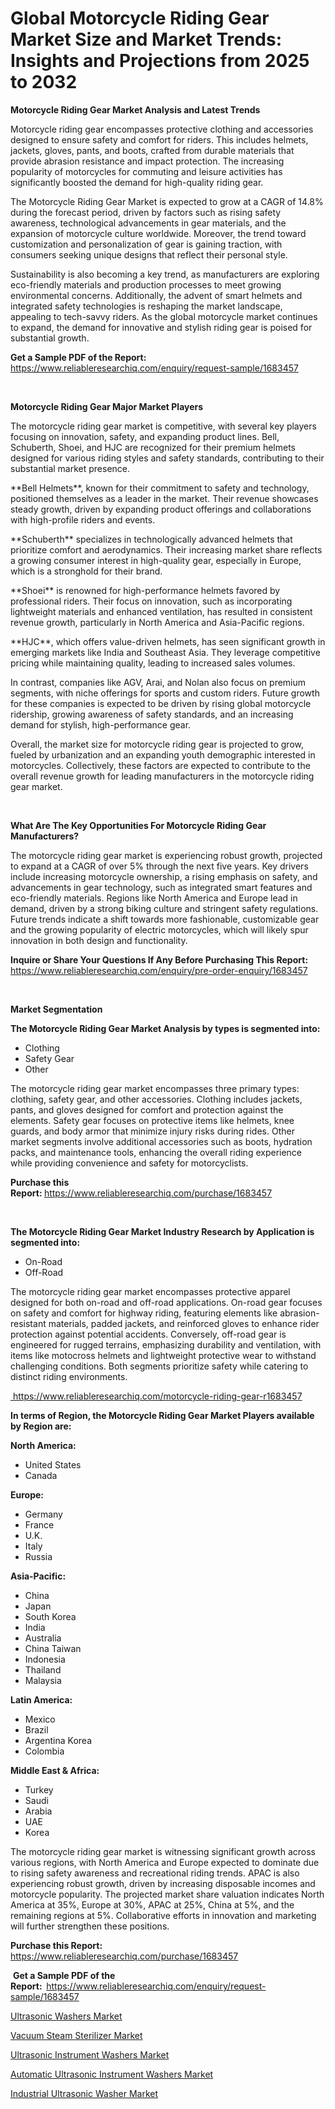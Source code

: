 <p><h1>Global Motorcycle Riding Gear Market Size and Market Trends: Insights and Projections from 2025 to 2032</h1></p><p><strong>Motorcycle Riding Gear Market Analysis and Latest Trends</strong></p>
<p><p>Motorcycle riding gear encompasses protective clothing and accessories designed to ensure safety and comfort for riders. This includes helmets, jackets, gloves, pants, and boots, crafted from durable materials that provide abrasion resistance and impact protection. The increasing popularity of motorcycles for commuting and leisure activities has significantly boosted the demand for high-quality riding gear. </p><p>The Motorcycle Riding Gear Market is expected to grow at a CAGR of 14.8% during the forecast period, driven by factors such as rising safety awareness, technological advancements in gear materials, and the expansion of motorcycle culture worldwide. Moreover, the trend toward customization and personalization of gear is gaining traction, with consumers seeking unique designs that reflect their personal style. </p><p>Sustainability is also becoming a key trend, as manufacturers are exploring eco-friendly materials and production processes to meet growing environmental concerns. Additionally, the advent of smart helmets and integrated safety technologies is reshaping the market landscape, appealing to tech-savvy riders. As the global motorcycle market continues to expand, the demand for innovative and stylish riding gear is poised for substantial growth.</p></p>
<p><strong>Get a Sample PDF of the Report:&nbsp;</strong> <a href="https://www.reliableresearchiq.com/enquiry/request-sample/1683457?utm_campaign=121&utm_medium=2&utm_source=Github&utm_content=ia&utm_term=26032025&utm_id=motorcycle-riding-gear">https://www.reliableresearchiq.com/enquiry/request-sample/1683457</a></p>
<p>&nbsp;</p>
<p><strong>Motorcycle Riding Gear Major Market Players</strong></p>
<p><p>The motorcycle riding gear market is competitive, with several key players focusing on innovation, safety, and expanding product lines. Bell, Schuberth, Shoei, and HJC are recognized for their premium helmets designed for various riding styles and safety standards, contributing to their substantial market presence. </p><p>**Bell Helmets**, known for their commitment to safety and technology, positioned themselves as a leader in the market. Their revenue showcases steady growth, driven by expanding product offerings and collaborations with high-profile riders and events. </p><p>**Schuberth** specializes in technologically advanced helmets that prioritize comfort and aerodynamics. Their increasing market share reflects a growing consumer interest in high-quality gear, especially in Europe, which is a stronghold for their brand. </p><p>**Shoei** is renowned for high-performance helmets favored by professional riders. Their focus on innovation, such as incorporating lightweight materials and enhanced ventilation, has resulted in consistent revenue growth, particularly in North America and Asia-Pacific regions.</p><p>**HJC**, which offers value-driven helmets, has seen significant growth in emerging markets like India and Southeast Asia. They leverage competitive pricing while maintaining quality, leading to increased sales volumes.</p><p>In contrast, companies like AGV, Arai, and Nolan also focus on premium segments, with niche offerings for sports and custom riders. Future growth for these companies is expected to be driven by rising global motorcycle ridership, growing awareness of safety standards, and an increasing demand for stylish, high-performance gear.</p><p>Overall, the market size for motorcycle riding gear is projected to grow, fueled by urbanization and an expanding youth demographic interested in motorcycles. Collectively, these factors are expected to contribute to the overall revenue growth for leading manufacturers in the motorcycle riding gear market.</p></p>
<p>&nbsp;</p>
<p><strong>What Are The Key Opportunities For Motorcycle Riding Gear Manufacturers?</strong></p>
<p><p>The motorcycle riding gear market is experiencing robust growth, projected to expand at a CAGR of over 5% through the next five years. Key drivers include increasing motorcycle ownership, a rising emphasis on safety, and advancements in gear technology, such as integrated smart features and eco-friendly materials. Regions like North America and Europe lead in demand, driven by a strong biking culture and stringent safety regulations. Future trends indicate a shift towards more fashionable, customizable gear and the growing popularity of electric motorcycles, which will likely spur innovation in both design and functionality.</p></p>
<p><strong>Inquire or Share Your Questions If Any Before Purchasing This Report:</strong> <a href="https://www.reliableresearchiq.com/enquiry/pre-order-enquiry/1683457?utm_campaign=121&utm_medium=2&utm_source=Github&utm_content=ia&utm_term=26032025&utm_id=motorcycle-riding-gear">https://www.reliableresearchiq.com/enquiry/pre-order-enquiry/1683457</a></p>
<p>&nbsp;</p>
<p><strong>Market Segmentation</strong></p>
<p><strong>The Motorcycle Riding Gear Market Analysis by types is segmented into:</strong></p>
<p><ul><li>Clothing</li><li>Safety Gear</li><li>Other</li></ul></p>
<p><p>The motorcycle riding gear market encompasses three primary types: clothing, safety gear, and other accessories. Clothing includes jackets, pants, and gloves designed for comfort and protection against the elements. Safety gear focuses on protective items like helmets, knee guards, and body armor that minimize injury risks during rides. Other market segments involve additional accessories such as boots, hydration packs, and maintenance tools, enhancing the overall riding experience while providing convenience and safety for motorcyclists.</p></p>
<p><strong>Purchase this Report:&nbsp;</strong><a href="https://www.reliableresearchiq.com/purchase/1683457?utm_campaign=121&utm_medium=2&utm_source=Github&utm_content=ia&utm_term=26032025&utm_id=motorcycle-riding-gear">https://www.reliableresearchiq.com/purchase/1683457</a></p>
<p>&nbsp;</p>
<p><strong>The Motorcycle Riding Gear Market Industry Research by Application is segmented into:</strong></p>
<p><ul><li>On-Road</li><li>Off-Road</li></ul></p>
<p><p>The motorcycle riding gear market encompasses protective apparel designed for both on-road and off-road applications. On-road gear focuses on safety and comfort for highway riding, featuring elements like abrasion-resistant materials, padded jackets, and reinforced gloves to enhance rider protection against potential accidents. Conversely, off-road gear is engineered for rugged terrains, emphasizing durability and ventilation, with items like motocross helmets and lightweight protective wear to withstand challenging conditions. Both segments prioritize safety while catering to distinct riding environments.</p></p>
<p><a href="https://www.reliableresearchiq.com/motorcycle-riding-gear-r1683457?utm_campaign=121&utm_medium=2&utm_source=Github&utm_content=ia&utm_term=26032025&utm_id=motorcycle-riding-gear">&nbsp;https://www.reliableresearchiq.com/motorcycle-riding-gear-r1683457</a></p>
<p><strong>In terms of Region, the Motorcycle Riding Gear Market Players available by Region are:</strong></p>
<p>
    <p> <strong> North America: </strong>
        <ul>
            <li>United States</li>
            <li>Canada</li>
        </ul>
        </p> 
    <p> <strong> Europe: </strong>
        <ul>
            <li>Germany</li>
            <li>France</li>
            <li>U.K.</li>
            <li>Italy</li>
            <li>Russia</li>
        </ul>
        </p> 
    <p> <strong> Asia-Pacific: </strong>
        <ul>
            <li>China</li>
            <li>Japan</li>
            <li>South Korea</li>
            <li>India</li>
            <li>Australia</li>
            <li>China Taiwan</li>
            <li>Indonesia</li>
            <li>Thailand</li>
            <li>Malaysia</li>
        </ul>
        </p> 
    <p> <strong> Latin America: </strong>
        <ul>
            <li>Mexico</li>
            <li>Brazil</li>
            <li>Argentina Korea</li>
            <li>Colombia</li>
        </ul>
        </p> 
    <p> <strong> Middle East & Africa: </strong>
        <ul>
            <li>Turkey</li>
            <li>Saudi</li>
            <li>Arabia</li>
            <li>UAE</li>
            <li>Korea</li>
        </ul>
    </p>
    </p>
<p><p>The motorcycle riding gear market is witnessing significant growth across various regions, with North America and Europe expected to dominate due to rising safety awareness and recreational riding trends. APAC is also experiencing robust growth, driven by increasing disposable incomes and motorcycle popularity. The projected market share valuation indicates North America at 35%, Europe at 30%, APAC at 25%, China at 5%, and the remaining regions at 5%. Collaborative efforts in innovation and marketing will further strengthen these positions.</p></p>
<p><strong>Purchase this Report: </strong><a href="https://www.reliableresearchiq.com/purchase/1683457?utm_campaign=121&utm_medium=2&utm_source=Github&utm_content=ia&utm_term=26032025&utm_id=motorcycle-riding-gear">https://www.reliableresearchiq.com/purchase/1683457</a></p>
<p>&nbsp;<strong>Get a Sample PDF of the Report:&nbsp;&nbsp;</strong><a href="https://www.reliableresearchiq.com/enquiry/request-sample/1683457?utm_campaign=121&utm_medium=2&utm_source=Github&utm_content=ia&utm_term=26032025&utm_id=motorcycle-riding-gear">https://www.reliableresearchiq.com/enquiry/request-sample/1683457</a></p>
<p><strong></strong></p>
<p><p><a href="https://github.com/bauldlimle6h/Market-Research-Report-List-1/blob/main/ultrasonic-washers-market.md?utm_campaign=121&utm_medium=2&utm_source=Github&utm_content=ia&utm_term=26032025&utm_id=motorcycle-riding-gear">Ultrasonic Washers Market</a></p><p><a href="https://github.com/sternymkere4/Market-Research-Report-List-1/blob/main/vacuum-steam-sterilizer-market.md?utm_campaign=121&utm_medium=2&utm_source=Github&utm_content=ia&utm_term=26032025&utm_id=motorcycle-riding-gear">Vacuum Steam Sterilizer Market</a></p><p><a href="https://github.com/snaikraso/Market-Research-Report-List-1/blob/main/ultrasonic-instrument-washers-market.md?utm_campaign=121&utm_medium=2&utm_source=Github&utm_content=ia&utm_term=26032025&utm_id=motorcycle-riding-gear">Ultrasonic Instrument Washers Market</a></p><p><a href="https://github.com/buseknoden2b/Market-Research-Report-List-1/blob/main/automatic-ultrasonic-instrument-washers-market.md?utm_campaign=121&utm_medium=2&utm_source=Github&utm_content=ia&utm_term=26032025&utm_id=motorcycle-riding-gear">Automatic Ultrasonic Instrument Washers Market</a></p><p><a href="https://github.com/shimweummul/Market-Research-Report-List-1/blob/main/industrial-ultrasonic-washer-market.md?utm_campaign=121&utm_medium=2&utm_source=Github&utm_content=ia&utm_term=26032025&utm_id=motorcycle-riding-gear">Industrial Ultrasonic Washer Market</a></p></p>